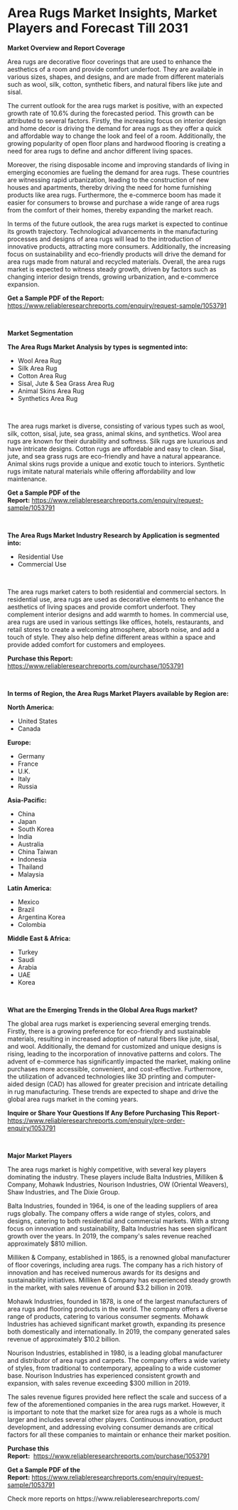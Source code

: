 <p><h1>Area Rugs Market Insights, Market Players and Forecast Till 2031</h1></p><p><strong>Market Overview and Report Coverage</strong></p>
<p><p>Area rugs are decorative floor coverings that are used to enhance the aesthetics of a room and provide comfort underfoot. They are available in various sizes, shapes, and designs, and are made from different materials such as wool, silk, cotton, synthetic fibers, and natural fibers like jute and sisal.</p><p>The current outlook for the area rugs market is positive, with an expected growth rate of 10.6% during the forecasted period. This growth can be attributed to several factors. Firstly, the increasing focus on interior design and home decor is driving the demand for area rugs as they offer a quick and affordable way to change the look and feel of a room. Additionally, the growing popularity of open floor plans and hardwood flooring is creating a need for area rugs to define and anchor different living spaces.</p><p>Moreover, the rising disposable income and improving standards of living in emerging economies are fueling the demand for area rugs. These countries are witnessing rapid urbanization, leading to the construction of new houses and apartments, thereby driving the need for home furnishing products like area rugs. Furthermore, the e-commerce boom has made it easier for consumers to browse and purchase a wide range of area rugs from the comfort of their homes, thereby expanding the market reach.</p><p>In terms of the future outlook, the area rugs market is expected to continue its growth trajectory. Technological advancements in the manufacturing processes and designs of area rugs will lead to the introduction of innovative products, attracting more consumers. Additionally, the increasing focus on sustainability and eco-friendly products will drive the demand for area rugs made from natural and recycled materials. Overall, the area rugs market is expected to witness steady growth, driven by factors such as changing interior design trends, growing urbanization, and e-commerce expansion.</p></p>
<p><strong>Get a Sample PDF of the Report:</strong> <a href="https://www.reliableresearchreports.com/enquiry/request-sample/1053791">https://www.reliableresearchreports.com/enquiry/request-sample/1053791</a></p>
<p>&nbsp;</p>
<p><strong>Market Segmentation</strong></p>
<p><strong>The Area Rugs Market Analysis by types is segmented into:</strong></p>
<p><ul><li>Wool Area Rug</li><li>Silk Area Rug</li><li>Cotton Area Rug</li><li>Sisal, Jute & Sea Grass Area Rug</li><li>Animal Skins Area Rug</li><li>Synthetics Area Rug</li></ul></p>
<p>&nbsp;</p>
<p><p>The area rugs market is diverse, consisting of various types such as wool, silk, cotton, sisal, jute, sea grass, animal skins, and synthetics. Wool area rugs are known for their durability and softness. Silk rugs are luxurious and have intricate designs. Cotton rugs are affordable and easy to clean. Sisal, jute, and sea grass rugs are eco-friendly and have a natural appearance. Animal skins rugs provide a unique and exotic touch to interiors. Synthetic rugs imitate natural materials while offering affordability and low maintenance.</p></p>
<p><strong>Get a Sample PDF of the Report:</strong>&nbsp;<a href="https://www.reliableresearchreports.com/enquiry/request-sample/1053791">https://www.reliableresearchreports.com/enquiry/request-sample/1053791</a></p>
<p>&nbsp;</p>
<p><strong>The Area Rugs Market Industry Research by Application is segmented into:</strong></p>
<p><ul><li>Residential Use</li><li>Commercial Use</li></ul></p>
<p>&nbsp;</p>
<p><p>The area rugs market caters to both residential and commercial sectors. In residential use, area rugs are used as decorative elements to enhance the aesthetics of living spaces and provide comfort underfoot. They complement interior designs and add warmth to homes. In commercial use, area rugs are used in various settings like offices, hotels, restaurants, and retail stores to create a welcoming atmosphere, absorb noise, and add a touch of style. They also help define different areas within a space and provide added comfort for customers and employees.</p></p>
<p><strong>Purchase this Report:</strong>&nbsp; <a href="https://www.reliableresearchreports.com/purchase/1053791">https://www.reliableresearchreports.com/purchase/1053791</a></p>
<p>&nbsp;</p>
<p><strong>In terms of Region, the Area Rugs Market Players available by Region are:</strong></p>
<p>
    <p> <strong> North America: </strong>
        <ul>
            <li>United States</li>
            <li>Canada</li>
        </ul>
        </p> 
    <p> <strong> Europe: </strong>
        <ul>
            <li>Germany</li>
            <li>France</li>
            <li>U.K.</li>
            <li>Italy</li>
            <li>Russia</li>
        </ul>
        </p> 
    <p> <strong> Asia-Pacific: </strong>
        <ul>
            <li>China</li>
            <li>Japan</li>
            <li>South Korea</li>
            <li>India</li>
            <li>Australia</li>
            <li>China Taiwan</li>
            <li>Indonesia</li>
            <li>Thailand</li>
            <li>Malaysia</li>
        </ul>
        </p> 
    <p> <strong> Latin America: </strong>
        <ul>
            <li>Mexico</li>
            <li>Brazil</li>
            <li>Argentina Korea</li>
            <li>Colombia</li>
        </ul>
        </p> 
    <p> <strong> Middle East & Africa: </strong>
        <ul>
            <li>Turkey</li>
            <li>Saudi</li>
            <li>Arabia</li>
            <li>UAE</li>
            <li>Korea</li>
        </ul>
    </p>
    </p>
<p>&nbsp;</p>
<p><strong>What are the Emerging Trends in the Global Area Rugs market?</strong></p>
<p><p>The global area rugs market is experiencing several emerging trends. Firstly, there is a growing preference for eco-friendly and sustainable materials, resulting in increased adoption of natural fibers like jute, sisal, and wool. Additionally, the demand for customized and unique designs is rising, leading to the incorporation of innovative patterns and colors. The advent of e-commerce has significantly impacted the market, making online purchases more accessible, convenient, and cost-effective. Furthermore, the utilization of advanced technologies like 3D printing and computer-aided design (CAD) has allowed for greater precision and intricate detailing in rug manufacturing. These trends are expected to shape and drive the global area rugs market in the coming years.</p></p>
<p><strong>Inquire or Share Your Questions If Any Before Purchasing This Report</strong>- <a href="https://www.reliableresearchreports.com/enquiry/pre-order-enquiry/1053791">https://www.reliableresearchreports.com/enquiry/pre-order-enquiry/1053791</a></p>
<p>&nbsp;</p>
<p><strong>Major Market Players</strong></p>
<p><p>The area rugs market is highly competitive, with several key players dominating the industry. These players include Balta Industries, Milliken & Company, Mohawk Industries, Nourison Industries, OW (Oriental Weavers), Shaw Industries, and The Dixie Group. </p><p>Balta Industries, founded in 1964, is one of the leading suppliers of area rugs globally. The company offers a wide range of styles, colors, and designs, catering to both residential and commercial markets. With a strong focus on innovation and sustainability, Balta Industries has seen significant growth over the years. In 2019, the company's sales revenue reached approximately $810 million.</p><p>Milliken & Company, established in 1865, is a renowned global manufacturer of floor coverings, including area rugs. The company has a rich history of innovation and has received numerous awards for its designs and sustainability initiatives. Milliken & Company has experienced steady growth in the market, with sales revenue of around $3.2 billion in 2019.</p><p>Mohawk Industries, founded in 1878, is one of the largest manufacturers of area rugs and flooring products in the world. The company offers a diverse range of products, catering to various consumer segments. Mohawk Industries has achieved significant market growth, expanding its presence both domestically and internationally. In 2019, the company generated sales revenue of approximately $10.2 billion.</p><p>Nourison Industries, established in 1980, is a leading global manufacturer and distributor of area rugs and carpets. The company offers a wide variety of styles, from traditional to contemporary, appealing to a wide customer base. Nourison Industries has experienced consistent growth and expansion, with sales revenue exceeding $300 million in 2019.</p><p>The sales revenue figures provided here reflect the scale and success of a few of the aforementioned companies in the area rugs market. However, it is important to note that the market size for area rugs as a whole is much larger and includes several other players. Continuous innovation, product development, and addressing evolving consumer demands are critical factors for all these companies to maintain or enhance their market position.</p></p>
<p><strong>Purchase this Report:</strong>&nbsp;&nbsp;<a href="https://www.reliableresearchreports.com/purchase/1053791">https://www.reliableresearchreports.com/purchase/1053791</a></p>
<p></p>
<p><strong>Get a Sample PDF of the Report:</strong>&nbsp;<a href="https://www.reliableresearchreports.com/enquiry/request-sample/1053791">https://www.reliableresearchreports.com/enquiry/request-sample/1053791</a></p>
<p>Check more reports on https://www.reliableresearchreports.com/</p>